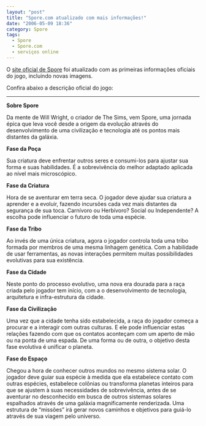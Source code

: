 ```yaml
---
layout: "post"
title: "Spore.com atualizado com mais informações!"
date: "2006-05-09 18:36"
category: Spore
tags:
  - Spore
  - Spore.com
  - serviços online
---
```


O [site oficial de Spore](http://www.spore.com/) foi atualizado com as primeiras informações oficiais do jogo, incluindo novas imagens.

Confira abaixo a descrição oficial do jogo:

---

**Sobre Spore**

Da mente de Will Wright, o criador de The Sims, vem Spore, uma jornada épica que leva você desde a origem da evolução através do desenvolvimento de uma civilização e tecnologia até os pontos mais distantes da galáxia.

**Fase da Poça**

Sua criatura deve enfrentar outros seres e consumi-los para ajustar sua forma e suas habilidades. É a sobrevivência do melhor adaptado aplicada ao nível mais microscópico.

**Fase da Criatura**

Hora de se aventurar em terra seca. O jogador deve ajudar sua criatura a aprender e a evoluir, fazendo incursões cada vez mais distantes da segurança de sua toca. Carnívoro ou Herbívoro? Social ou Independente? A escolha pode influenciar o futuro de toda uma espécie.

**Fase da Tribo**

Ao invés de uma única criatura, agora o jogador controla toda uma tribo formada por membros de uma mesma linhagem genética. Com a habilidade de usar ferramentas, as novas interações permitem muitas possibilidades evolutivas para sua existência.

**Fase da Cidade**

Neste ponto do processo evolutivo, uma nova era dourada para a raça criada pelo jogador tem início, com a o desenvolvimento de tecnologia, arquitetura e infra-estrutura da cidade.

**Fase da Civilização**

Uma vez que a cidade tenha sido estabelecida, a raça do jogador começa a procurar e a interagir com outras culturas. E ele pode influenciar estas relações fazendo com que os contatos aconteçam com um aperto de mão ou na ponta de uma espada. De uma forma ou de outra, o objetivo desta fase evolutiva é unificar o planeta.

**Fase do Espaço**

Chegou a hora de conhecer outros mundos no mesmo sistema solar. O jogador deve guiar sua espécie à medida que ela estabelece contato com outras espécies, estabelece colônias ou transforma planetas inteiros para que se ajustem à suas necessidades de sobrevivência, antes de se aventurar no desconhecido em busca de outros sistemas solares espalhados através de uma galáxia magnificamente renderizada. Uma estrutura de “missões” irá gerar novos caminhos e objetivos para guiá-lo através de sua viagem pelo universo.
